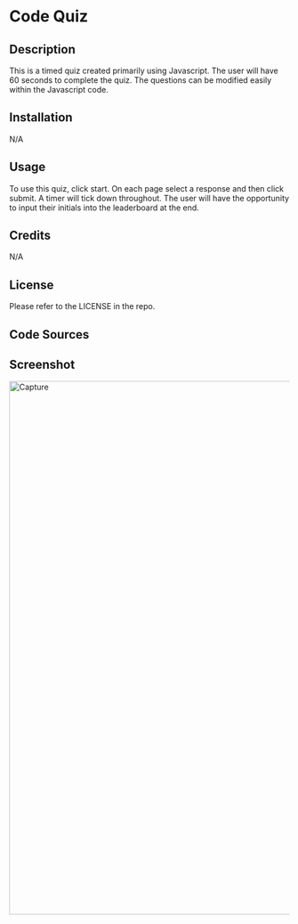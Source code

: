 # Code Quiz
## Description

This is a timed quiz created primarily using Javascript. The user will have 60 seconds to complete the quiz. The questions can be modified easily within the Javascript code. 

## Installation

N/A

## Usage

To use this quiz, click start. On each page select a response and then click submit. A timer will tick down throughout. The user will have the opportunity to input their initials into the leaderboard at the end.

## Credits

N/A

## License

Please refer to the LICENSE in the repo.

## Code Sources

## Screenshot
<img width="958" alt="Capture" src="https://github.com/btsmith1212/Code-Quiz/assets/135077506/80ff5f39-d117-4eb9-9f85-41ce2dc673af">


